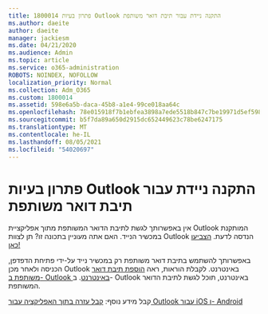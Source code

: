 ```yaml
---
title: 1800014 פתרון בעיות Outlook התקנה ניידת עבור תיבת דואר משותפת
ms.author: daeite
author: daeite
manager: jackiesm
ms.date: 04/21/2020
ms.audience: Admin
ms.topic: article
ms.service: o365-administration
ROBOTS: NOINDEX, NOFOLLOW
localization_priority: Normal
ms.collection: Adm_O365
ms.custom: 1800014
ms.assetid: 598e6a5b-daca-45b8-a1e4-99ce018aa64c
ms.openlocfilehash: 78e015918f7b1ebfea3898a7ede5518b847c7be19971d5ef59854da8b005667f
ms.sourcegitcommit: b5f7da89a650d2915dc652449623c78be6247175
ms.translationtype: MT
ms.contentlocale: he-IL
ms.lasthandoff: 08/05/2021
ms.locfileid: "54020697"
---
```

# <a name="troubleshooting-outlook-mobile-setup-for-a-shared-mailbox"></a>פתרון בעיות Outlook התקנה ניידת עבור תיבת דואר משותפת

אין באפשרותך לגשת לתיבת הדואר המשותפת מתוך אפליקציית Outlook המותקנת במכשיר הנייד. האם אתה מעוניין בתכונה זו? תן לצוות Outlook הנדסה לדעת. [הצביעו כאן!](https://go.microsoft.com/fwlink/?linked=862116)
  
באפשרותך להשתמש בתיבת דואר משותפת רק במכשיר נייד על-ידי פתיחת הדפדפן, הכניסה ולאחר מכן Outlook באינטרנט. לקבלת הוראות, ראה [הוספת תיבת דואר משותפת ב- Outlook באינטרנט](https://support.office.com/article/add-a-shared-mailbox-to-outlook-on-the-web-98b5a90d-4e38-415d-a030-f09a4cd28207). ב- Outlook באינטרנט, תוכל לגשת לתיבת הדואר המשותפת.
  
קבל מידע נוסף: [קבל עזרה בתוך האפליקציה עבור Outlook עבור iOS ו- Android](https://support.office.com/article/Get-in-app-help-for-Outlook-for-iOS-and-Android-218a22d1-9fa5-4889-b689-de1c63493243)
  

